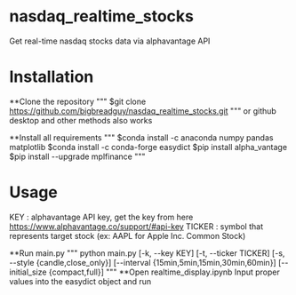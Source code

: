 # nasdaq_realtime_stocks
 Get real-time nasdaq stocks data via alphavantage API

# Installation
**Clone the repository
"""
$git clone https://github.com/bigbreadguy/nasdaq_realtime_stocks.git
"""
or github desktop and other methods also works

**Install all requirements
"""
$conda install -c anaconda numpy pandas matplotlib
$conda install -c conda-forge easydict
$pip install alpha_vantage
$pip install --upgrade mplfinance
"""

# Usage
KEY : alphavantage API key, get the key from here https://www.alphavantage.co/support/#api-key
TICKER : symbol that represents target stock (ex: AAPL for Apple Inc. Common Stock)

**Run main.py
"""
python main.py [-k, --key KEY] [-t, --ticker TICKER]
               [-s, --style {candle,close_only}]
               [--interval {15min,5min,15min,30min,60min}]
               [--initial_size {compact,full}]
"""
**Open realtime_display.ipynb
Input proper values into the easydict object and run

